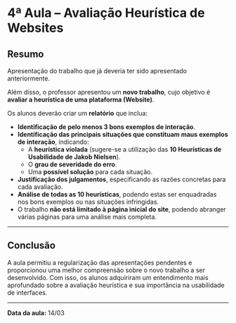 # 4ª Aula – Avaliação Heurística de Websites

## Resumo

Apresentação do trabalho que já deveria ter sido apresentado anteriormente.

Além disso, o professor apresentou um **novo trabalho**, cujo objetivo é **avaliar a heurística de uma plataforma (Website)**.

Os alunos deverão criar um **relatório** que inclua:

- **Identificação de pelo menos 3 bons exemplos de interação**.
- **Identificação das principais situações que constituam maus exemplos de interação**, indicando:
  - A **heurística violada** (sugere-se a utilização das **10 Heurísticas de Usabilidade de Jakob Nielsen**).
  - O **grau de severidade do erro**.
  - Uma **possível solução** para cada situação.
- **Justificação dos julgamentos**, especificando as razões concretas para cada avaliação.
- **Análise de todas as 10 heurísticas**, podendo estas ser enquadradas nos bons exemplos ou nas situações infringidas.
- O trabalho **não está limitado à página inicial do site**, podendo abranger várias páginas para uma análise mais completa.

---

## Conclusão

A aula permitiu a regularização das apresentações pendentes e proporcionou uma melhor compreensão sobre o novo trabalho a ser desenvolvido. Com isso, os alunos adquiriram um entendimento mais aprofundado sobre a avaliação heurística e sua importância na usabilidade de interfaces.

---

**Data da aula:** 14/03

